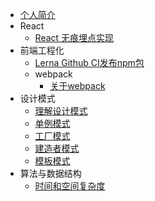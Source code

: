 <!-- docs/_sidebar.md -->

- [个人简介](/ '罗国雄个人博客')
- React
    - [React 无痕埋点实现](react/track.md 'React无痕埋点实现')
- 前端工程化
    - [Lerna Github CI发布npm包](engineering/lerna.md 'Lerna Github CI发布npm包')
    - webpack
        - [关于webpack](engineering/webpack/about.md '关于webpack')
- 设计模式
  - [理解设计模式](design/concept.md '理解设计模式')
  - [单例模式](design/singleton.md '单例模式')
  - [工厂模式](design/factory.md '工厂模式')
  - [建造者模式](design/builder.md '建造者模式')
  - [模板模式](design/template.md '模板模式')
- 算法与数据结构
  - [时间和空间复杂度](algorithm/about.md '时间和空间复杂度')
